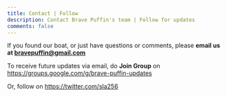 ```yaml
---
title: Contact | Follow
description: Contact Brave Puffin's team | Follow for updates
comments: false
---
```


If you found our boat, or just have questions or comments, please __email us at [bravepuffin@gmail.com](mailto:bravepuffin@gmail.com)__

To receive future updates via email, do __Join Group__ on https://groups.google.com/g/brave-puffin-updates

Or, follow on https://twitter.com/sla256

